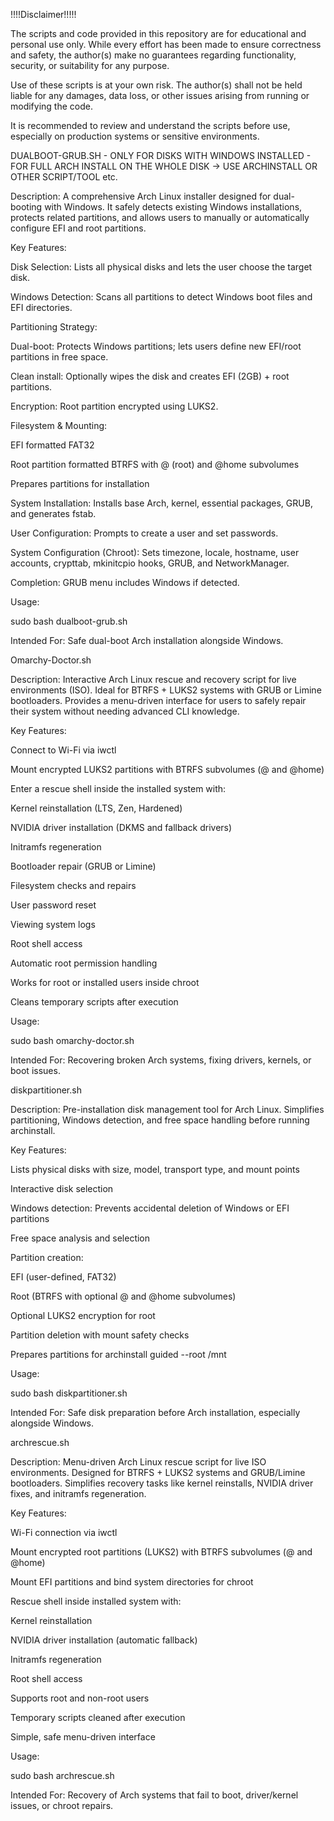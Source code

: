 !!!!Disclaimer!!!!!

The scripts and code provided in this repository are for educational and personal use only. While every effort has been made to ensure correctness and safety, the author(s) make no guarantees regarding functionality, security, or suitability for any purpose.

Use of these scripts is at your own risk. The author(s) shall not be held liable for any damages, data loss, or other issues arising from running or modifying the code.

It is recommended to review and understand the scripts before use, especially on production systems or sensitive environments.

DUALBOOT-GRUB.SH - ONLY FOR DISKS WITH WINDOWS INSTALLED - FOR FULL ARCH INSTALL ON THE WHOLE DISK -> USE ARCHINSTALL OR OTHER SCRIPT/TOOL etc.

Description:
A comprehensive Arch Linux installer designed for dual-booting with Windows. It safely detects existing Windows installations, protects related partitions, and allows users to manually or automatically configure EFI and root partitions.

Key Features:

Disk Selection: Lists all physical disks and lets the user choose the target disk.

Windows Detection: Scans all partitions to detect Windows boot files and EFI directories.

Partitioning Strategy:

Dual-boot: Protects Windows partitions; lets users define new EFI/root partitions in free space.

Clean install: Optionally wipes the disk and creates EFI (2GB) + root partitions.

Encryption: Root partition encrypted using LUKS2.

Filesystem & Mounting:

EFI formatted FAT32

Root partition formatted BTRFS with @ (root) and @home subvolumes

Prepares partitions for installation

System Installation: Installs base Arch, kernel, essential packages, GRUB, and generates fstab.

User Configuration: Prompts to create a user and set passwords.

System Configuration (Chroot): Sets timezone, locale, hostname, user accounts, crypttab, mkinitcpio hooks, GRUB, and NetworkManager.

Completion: GRUB menu includes Windows if detected.

Usage:

sudo bash dualboot-grub.sh


Intended For: Safe dual-boot Arch installation alongside Windows.

Omarchy-Doctor.sh

Description:
Interactive Arch Linux rescue and recovery script for live environments (ISO). Ideal for BTRFS + LUKS2 systems with GRUB or Limine bootloaders. Provides a menu-driven interface for users to safely repair their system without needing advanced CLI knowledge.

Key Features:

Connect to Wi-Fi via iwctl

Mount encrypted LUKS2 partitions with BTRFS subvolumes (@ and @home)

Enter a rescue shell inside the installed system with:

Kernel reinstallation (LTS, Zen, Hardened)

NVIDIA driver installation (DKMS and fallback drivers)

Initramfs regeneration

Bootloader repair (GRUB or Limine)

Filesystem checks and repairs

User password reset

Viewing system logs

Root shell access

Automatic root permission handling

Works for root or installed users inside chroot

Cleans temporary scripts after execution

Usage:

sudo bash omarchy-doctor.sh


Intended For:
Recovering broken Arch systems, fixing drivers, kernels, or boot issues.

diskpartitioner.sh

Description:
Pre-installation disk management tool for Arch Linux. Simplifies partitioning, Windows detection, and free space handling before running archinstall.

Key Features:

Lists physical disks with size, model, transport type, and mount points

Interactive disk selection

Windows detection: Prevents accidental deletion of Windows or EFI partitions

Free space analysis and selection

Partition creation:

EFI (user-defined, FAT32)

Root (BTRFS with optional @ and @home subvolumes)

Optional LUKS2 encryption for root

Partition deletion with mount safety checks

Prepares partitions for archinstall guided --root /mnt

Usage:

sudo bash diskpartitioner.sh


Intended For: Safe disk preparation before Arch installation, especially alongside Windows.

archrescue.sh

Description:
Menu-driven Arch Linux rescue script for live ISO environments. Designed for BTRFS + LUKS2 systems and GRUB/Limine bootloaders. Simplifies recovery tasks like kernel reinstalls, NVIDIA driver fixes, and initramfs regeneration.

Key Features:

Wi-Fi connection via iwctl

Mount encrypted root partitions (LUKS2) with BTRFS subvolumes (@ and @home)

Mount EFI partitions and bind system directories for chroot

Rescue shell inside installed system with:

Kernel reinstallation

NVIDIA driver installation (automatic fallback)

Initramfs regeneration

Root shell access

Supports root and non-root users

Temporary scripts cleaned after execution

Simple, safe menu-driven interface

Usage:

sudo bash archrescue.sh


Intended For:
Recovery of Arch systems that fail to boot, driver/kernel issues, or chroot repairs.
